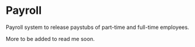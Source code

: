 # Payroll
Payroll system to release paystubs of part-time and full-time employees.

More to be added to read me soon.
